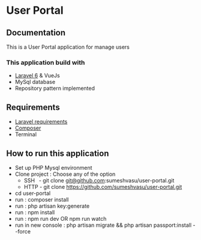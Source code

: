 # User Portal

## Documentation

This is a User Portal application for manage users

### This application build with

- [Laravel 6](https://laravel.com/docs/6.x) & VueJs
- MySql database
- Repository pattern implemented

## Requirements

- [Laravel requirements](https://laravel.com/docs/7.x/#server-requirements)
- [Composer](https://getcomposer.org)
- Terminal

## How to run this application

- Set up PHP Mysql environment
- Clone project : Choose any of the option
  - SSH &ensp;- git clone git@github.com:sumeshvasu/user-portal.git
  - HTTP - git clone https://github.com/sumeshvasu/user-portal.git
- cd user-portal
- run : composer install
- run : php artisan key:generate
- run : npm install
- run : npm run dev OR npm run watch
- run in new console : php artisan migrate && php artisan passport:install --force
